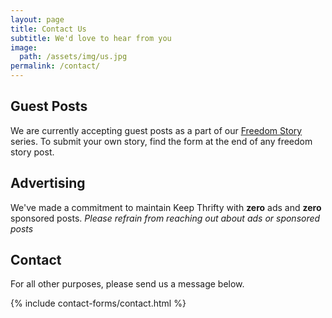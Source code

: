 ```yaml
---
layout: page
title: Contact Us
subtitle: We'd love to hear from you
image:
  path: /assets/img/us.jpg
permalink: /contact/
---
```


## Guest Posts

We are currently accepting guest posts as a part of our [Freedom Story]({{site.url}}/freedom-stories) series. To submit your own story, find the form at the end of any freedom story post.

## Advertising

We've made a commitment to maintain Keep Thrifty with <strong>zero</strong> ads and <strong>zero</strong> sponsored posts. <em>Please refrain from reaching out about ads or sponsored posts</em>

## Contact

For all other purposes, please send us a message below.

{% include contact-forms/contact.html %}
